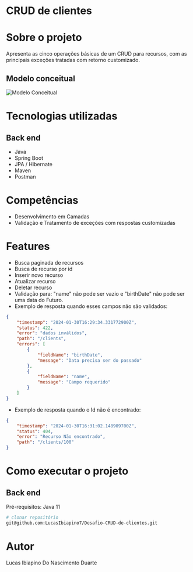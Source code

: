 # CRUD de clientes

# Sobre o projeto

Apresenta as cinco operações básicas de um CRUD para recursos, com as principais exceções tratadas com retorno customizado.

## Modelo conceitual
![Modelo Conceitual](https://github.com/LucasIbiapino7/assets/blob/main/imgs/CRUD-clientes.png)

# Tecnologias utilizadas
## Back end
- Java
- Spring Boot
- JPA / Hibernate
- Maven
- Postman
# Competências
- Desenvolvimento em Camadas
- Validação e Tratamento de exceções com respostas customizadas
# Features
- Busca paginada de recursos
- Busca de recurso por id
- Inserir novo recurso
- Atualizar recurso
- Deletar recurso
- Validação para: "name" não pode ser vazio e "birthDate" não pode ser uma data do Futuro.
- Exemplo de resposta quando esses campos não são validados:
```json
{
    "timestamp": "2024-01-30T16:29:34.331772900Z",
    "status": 422,
    "error": "dados inválidos",
    "path": "/clients",
    "errors": [
        {
            "fieldName": "birthDate",
            "message": "Data precisa ser do passado"
        },
        {
            "fieldName": "name",
            "message": "Campo requerido"
        }
    ]
}
```
- Exemplo de resposta quando o Id não é encontrado:
```json
{
    "timestamp": "2024-01-30T16:31:02.148909700Z",
    "status": 404,
    "error": "Recurso Não encontrado",
    "path": "/clients/100"
}
```
# Como executar o projeto

## Back end
Pré-requisitos: Java 11

```bash
# clonar repositório
git@github.com:LucasIbiapino7/Desafio-CRUD-de-clientes.git
```
# Autor

Lucas Ibiapino Do Nascimento Duarte


